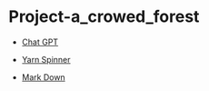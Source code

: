 # Project-a_crowed_forest

* [Chat GPT](https://chatgpt.com/gpts)

* [Yarn Spinner](https://try.yarnspinner.dev/)

* [Mark Down](https://www.markdownguide.org/basic-syntax/)

